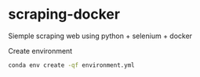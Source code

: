 # scraping-docker

Siemple scraping web using python + selenium + docker

Create environment  
```sh
conda env create -qf environment.yml
```
